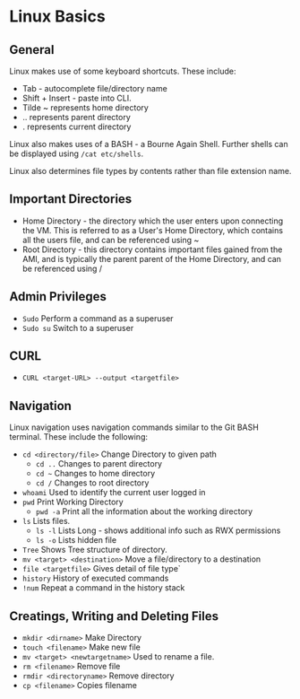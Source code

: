 # Linux Basics


## General
Linux makes use of some keyboard shortcuts. These include:
* Tab - autocomplete file/directory name
* Shift + Insert - paste into CLI.
* Tilde ~ represents home directory
* .. represents parent directory
* . represents current directory

Linux also makes uses of a BASH - a Bourne Again Shell. Further shells can be displayed using ```/cat etc/shells```.

Linux also determines file types by contents rather than file extension name.

## Important Directories
* Home Directory - the directory which the user enters upon connecting the VM. This is referred to as a User's Home Directory, which contains all the users file, and can be referenced using ~
* Root Directory - this directory contains important files gained from the AMI, and is typically the parent parent of the Home Directory, and can be referenced using /

## Admin Privileges
* ```Sudo``` Perform a command as a superuser
* ```Sudo su``` Switch to a superuser

## CURL
* ```CURL <target-URL> --output <targetfile>```

## Navigation
Linux navigation uses navigation commands similar to the Git BASH terminal. These include the following:

* ```cd <directory/file>``` Change Directory to given path
  * ```cd ..``` Changes to parent directory
  * ```cd ~``` Changes to home directory
  * ```cd /``` Changes to root directory
* ```whoami``` Used to identify the current user logged in
* ```pwd``` Print Working Directory
  * ```pwd -a``` Print all the information about the working directory
* ```ls``` Lists files.
  * ```ls -l``` Lists Long - shows additional info such as RWX permissions
  * ```ls -o``` Lists hidden file
* ```Tree``` Shows Tree structure of directory.
* ```mv <target> <destination>``` Move a file/directory to a destination
* ```file <targetfile>``` Gives detail of file type`
* ```history``` History of executed commands
* ```!num``` Repeat a command in the history stack
  
## Creatings, Writing and Deleting Files
* ```mkdir <dirname>``` Make Directory 
* ```touch <filename>``` Make new file
* ```mv <target> <newtargetname>``` Used to rename a file.
* ```rm <filename>``` Remove file
* ```rmdir <directoryname>``` Remove directory
* ```cp <filename>``` Copies filename
  


